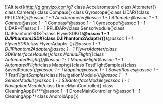 ![Alt text](http://g.gravizo.com/g? class Accelerometer{} class Altometer{} class Camera{} class Compass{} class Gyroscope{}class LIDAR{}class RPLIDAR{}/***@assoc 1 - 1 Accelerometer*@assoc 1 - 1 Altometer*@assoc 1 - 1 Camera*@assoc 1 - 1 Compass*@assoc 1 - 1 Gyroscope*@assoc 1 - 1 LIDAR*@assoc 1 - 1 RPLIDAR*/class SensorModule{}class DJIPhantom2SDK{}class FlyverSDK{}/***@assoc 1 - 1 DJIPhantom2SDK*/class DJIPhantom2Adapter{}/***@assoc 1 - 1 FlyverSDK*/class FlyverAdapter {}/***@assoc 1 - 1 DJIPhantom2Adapter*@assoc 1 - 1 FlyverAdapter*/class SDKInterfaceModule{}class ManualFlight{}class AutomatedFlight{}/***@assoc 1 - 1 ManualFlight*@assoc 1 - 1 AutomatedFlight*/class Mapping{}class TestFlightSamples{}class SavedRoutes{}/***@assoc 1 - 1 Mapping*@assoc 1 - 1 SavedRoutes*@assoc 1 - 1 TestFlightSamples*/class NavigationModule{}/***@assoc 1 - 1 SensorModule*@assoc 1 - 1 SDKInterfaceModule*@assoc 1 - 1 NavigationModule*/class DroneMainController{} class CleaningApp{}/***@assoc 1 - 1 DroneMainController *@assoc 1 - 1 CleaningApp */ class AndroidApp{})
